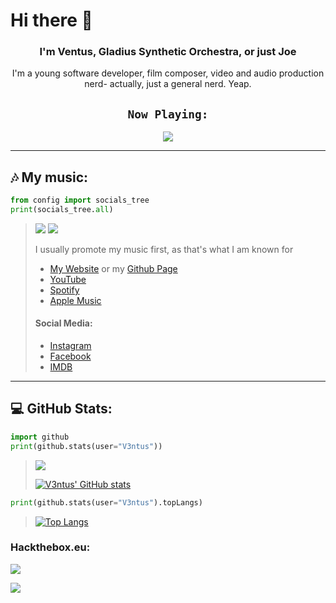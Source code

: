 # Hi there 👋
<h3 align="center">I'm Ventus, Gladius Synthetic Orchestra, or just Joe</h3>
<p style="text-align: center;" align="center">I'm a young software developer, film composer, video and audio production nerd- actually, just a general nerd. Yeap.</p>

<!-- [![Spotify](https://novatorem-v3ntus.vercel.app/api/spotify)](https://open.spotify.com/user/3xcalibur) -->
<code><h2 align="center">Now Playing:</h2></code>
<p align="center">
  <a href="https://open.spotify.com/user/gyz3ziwahk4tx7nneinkwa1u4">
    <img src="https://novatorem-v3ntus.vercel.app/api/spotify">
  </a>
</p>

---
## 🎶 My music:
```py
from config import socials_tree
print(socials_tree.all)
```
><div align="left"><img src="https://img.shields.io/youtube/channel/views/UCd1b9ppiouhWje92RNfM0fA?style=flat-square">  <img src="https://img.shields.io/youtube/channel/subscribers/UCd1b9ppiouhWje92RNfM0fA?style=flat-square"></div>
>
> I usually promote my music first, as that's what I am known for  
> - [My Website](https://gladiusmusic.rf.gd) or my [Github Page](https://v3ntus.github.io)
> - [YouTube](https://www.youtube.com/c/GladiusSyntheticOrchestra)
> - [Spotify](https://open.spotify.com/artist/4NXjwAooTVsCxIoSsmD2ns?si=a9ae6f7b2425402c)
> - [Apple Music](https://music.apple.com/us/artist/gladius-synthetic-orchestra/1493153485)  
> #### Social Media:
> - [Instagram](https://instagram.com/GladiusSyntheticOrchestra)
> - [Facebook](https://facebook.com/GladiusSyntheticOrchestra)
> - [IMDB](https://www.imdb.com/name/nm12169761/)

---
## 💻 GitHub Stats:
```py
import github
print(github.stats(user="V3ntus"))
```
> ![](https://komarev.com/ghpvc/?username=V3ntus&style=flat-square)
>
> [![V3ntus' GitHub stats](https://github-readme-stats.vercel.app/api?username=V3ntus&show_icons=true&theme=dracula)](https://github.com/anuraghazra/github-readme-stats)
```py
print(github.stats(user="V3ntus").topLangs)
```
> [![Top Langs](https://github-readme-stats.vercel.app/api/top-langs/?username=V3ntus&theme=dracula&layout=compact)](https://github.com/anuraghazra/github-readme-stats)

### Hackthebox.eu:
<img src="https://www.hackthebox.com/badge/image/94467" />

![](https://hit.yhype.me/github/profile?user_id=29584664)
